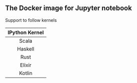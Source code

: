 The Docker image for Jupyter notebook
---------------------

Support to follow kernels

| IPython Kernel |
|:--------------:|
| Scala          |
| Haskell        |
| Rust           |
| Elixir         |
| Kotlin         |


